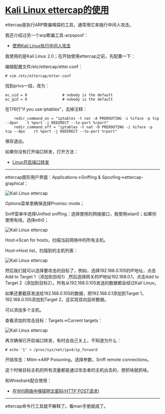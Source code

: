 # [Kali Linux ettercap的使用]( http://topspeedsnail.com/kali-linux-ettercap-arp-spoof-attack/ )

ettercap是执行ARP欺骗嗅探的工具，通常用它来施行中间人攻击。

我还介绍过另一个arp欺骗工具-arpspoof：

- [使用Kali Linux执行中间人攻击](http://topspeedsnail.com/kali-linux-preform-man-in-middle-attack/)

我使用的是Kali Linux 2.0；在开始使用ettercap之前，先配置一下：

编辑配置文件/etc/ettercap/etter.conf：

```
# vim /etc/ettercap/etter.conf
```

找到privs一段，改为：

```
ec_uid = 0                # nobody is the default
ec_gid = 0                # nobody is the default
```

在176行”if you use iptables”，去掉注释：

```
    redir_command_on = "iptables -t nat -A PREROUTING -i %iface -p tcp --dpor    t %port -j REDIRECT --to-port %rport"
    redir_command_off = "iptables -t nat -D PREROUTING -i %iface -p tcp --dpo    rt %port -j REDIRECT --to-port %rport"
```

保存退出。

如果你没有打开端口转发，打开方法：

- [Linux开启端口转发](http://blog.topspeedsnail.com/archives/4384)

------

ettercap图形用户界面：Applications->Sniffing & Spoofing->ettercap-graphical：

![Kali Linux ettercap](http://topspeedsnail.com/images/2016/4/Screenshot%20from%202016-04-18%2021-57-41.png)

Options菜单里确保选择Promisc mode；

Sniff菜单中选择Unified sniffing：选择使用的网络接口，我使用wlan0；如果你使用有线，选择eth0；

![Kali Linux ettercap](http://topspeedsnail.com/images/2016/4/Screenshot%20from%202016-04-18%2022-04-44.png)

Host->Scan for hosts，扫描当前网络中的所有主机。

Host->Host list，扫描到的主机列表：

![Kali Linux ettercap](http://topspeedsnail.com/images/2016/4/Screenshot%20from%202016-04-18%2022-14-28.png)

然后我们就可以选择要攻击的目标了，例如，选择192.168.0.105的IP地址，点击Add to Target 1（添加到目标1）,然后选择网关的IP地址192.168.0.1，点击Add to Target 2（添加到目标2）。所有从192.168.0.105发送的数据都会经过Kali Linux。

如果还要截获发送给192.168.0.105的数据，把192.168.0.1添加到Target 1，192.168.0.105添加到Target 2，这实现双向监听数据。

可以添加多个主机。

查看添加的攻击目标：Targets->Current targets：

![Kali Linux ettercap](http://topspeedsnail.com/images/2016/4/Screenshot%20from%202016-04-18%2022-25-05.png)

再次确保已开启端口转发，有时会自己关上，不知道为什么：

```
# echo '1' > /proc/sys/net/ipv4/ip_forward
```

开始攻击：Mitm->ARP Poisoning，选择参数，Sniff remote connections。

这个时候目标主机的所有流量都是通过攻击者的主机出去的，想抓啥就抓啥。

和Wireshark配合使用：

- [在Wifi网络中嗅探明文密码(HTTP POST请求)](http://topspeedsnail.com/wireshark-hack-http-post-password/)

------

ettercap命令行工具就不解释了。看man手册就成了。